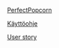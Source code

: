 [PerfectPopcorn](http://perfectpopcorn.herokoapp.com)


[Käyttöohje](https://github.com/jaemh/PerfectPopcorn/documentation/Käyttöohje.md)

[User story](PerfectPopcorn/documentation/User)
